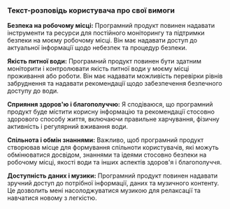 ### Текст-розповідь користувача про свої вимоги

**Безпека на робочому місці:** Програмний продукт повинен надавати інструменти та ресурси для постійного моніторингу та підтримки безпеки на моєму робочому місці. Він має надавати доступ до актуальної інформації щодо небезпек та процедур безпеки.

**Якість питної води:** Програмний продукт повинен бути здатним моніторити і контролювати якість питної води у моєму місці проживання або роботи. Він має надавати можливість перевірки рівнів забруднення та надавати рекомендації щодо забезпечення безпечного доступу до води.

**Сприяння здоров'ю і благополуччю:** Я сподіваюся, що програмний продукт буде містити корисну інформацію та рекомендації стосовно здорового способу життя, включаючи правильне харчування, фізичну активність і регулярний вживання води.

**Спільнота і обмін знаннями:** Важливо, щоб програмний продукт створював місце для формування спільноти користувачів, які можуть обмінюватися досвідом, знаннями та ідеями стосовно безпеки на робочому місці, якості води та інших аспектів здоров'я і благополуччя.

**Доступність даних і музики:** Програмний продукт повинен надавати зручний доступ до потрібної інформації, даних та музичного контенту. Це дозволить мені насолоджуватися музикою для релаксації та навчатися новому з легкістю.
